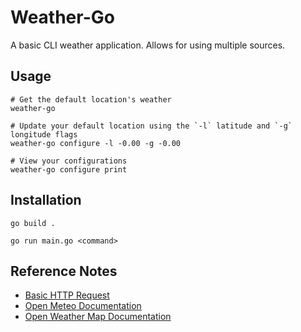 # Weather-Go

A basic CLI weather application. Allows for using multiple sources.

## Usage

```shell
# Get the default location's weather
weather-go 

# Update your default location using the `-l` latitude and `-g` longitude flags
weather-go configure -l -0.00 -g -0.00

# View your configurations
weather-go configure print
```

## Installation

```shell
go build .
```

```shell
go run main.go <command>
```

## Reference Notes

- [Basic HTTP Request](https://www.slingacademy.com/article/how-to-send-get-requests-with-params-in-go/#step-3:-create-a-http-client)
- [Open Meteo Documentation](https://open-meteo.com/en/docs)
- [Open Weather Map Documentation](https://openweathermap.org/api)

